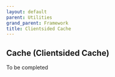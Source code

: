 ```yaml
---
layout: default
parent: Utilities
grand_parent: Framework
title: Clientsided Cache
---
```


## Cache (Clientsided Cache)
To be completed
